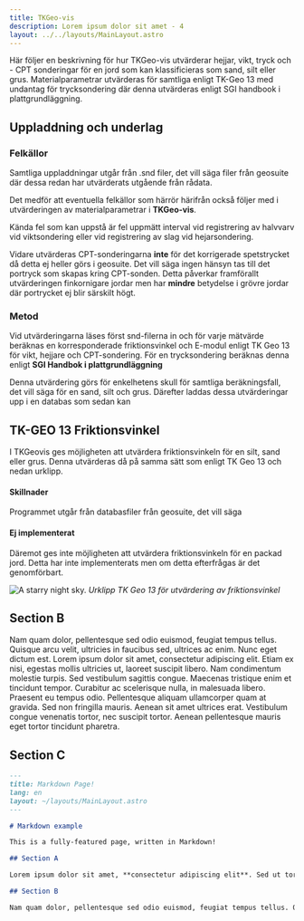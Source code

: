 ```yaml
---
title: TKGeo-vis
description: Lorem ipsum dolor sit amet - 4
layout: ../../layouts/MainLayout.astro
---
```


Här följer en beskrivning för hur TKGeo-vis utvärderar hejjar, vikt, tryck och - CPT sonderingar för en jord som kan klassificieras som sand, silt eller grus. Materialparametrar utvärderas för samtliga enligt TK-Geo 13 med undantag för trycksondering där denna utvärderas enligt SGI handbook i plattgrundläggning.

## Uppladdning och underlag

### Felkällor

Samtliga uppladdningar utgår från .snd filer, det vill säga filer från geosuite där dessa redan har utvärderats utgående från rådata.

Det medför att eventuella felkällor som härrör härifrån också följer med i utvärderingen av materialparametrar i **TKGeo-vis**.

Kända fel som kan uppstå är fel uppmätt interval vid registrering av halvvarv vid viktsondering eller vid registrering av slag vid hejarsondering.

Vidare utvärderas CPT-sonderingarna **inte** för det korrigerade spetstrycket då detta ej heller görs i geosuite. Det vill säga ingen hänsyn tas till det portryck som skapas kring CPT-sonden. Detta påverkar framförallt utvärderingen finkornigare jordar men har **mindre** betydelse i grövre jordar där portrycket ej blir särskilt högt.

### Metod

Vid utvärderingarna läses först snd-filerna in och för varje mätvärde beräknas en korresponderade friktionsvinkel och E-modul enligt TK Geo 13 för vikt, hejjare och CPT-sondering. För en trycksondering beräknas denna enligt **SGI Handbok i plattgrundläggning**

Denna utvärdering görs för enkelhetens skull för samtliga beräkningsfall, det vill säga för en sand, silt och grus. Därefter laddas dessa utvärderingar upp i en databas som sedan kan

## TK-GEO 13 Friktionsvinkel

I TKGeovis ges möjligheten att utvärdera friktionsvinkeln för en silt, sand eller grus. Denna utvärderas då på samma sätt som enligt TK Geo 13 och nedan urklipp.

#### Skillnader

Programmet utgår från databasfiler från geosuite, det vill säga

#### Ej implementerat

Däremot ges inte möjligheten att utvärdera friktionsvinkeln för en packad jord. Detta har inte implementerats men om detta efterfrågas är det genomförbart.

![A starry night sky.](/assets/fr_tkgeo.png)
_Urklipp TK Geo 13 för utvärdering av friktionsvinkel_

## Section B

Nam quam dolor, pellentesque sed odio euismod, feugiat tempus tellus. Quisque arcu velit, ultricies in faucibus sed, ultrices ac enim. Nunc eget dictum est. Lorem ipsum dolor sit amet, consectetur adipiscing elit. Etiam ex nisi, egestas mollis ultricies ut, laoreet suscipit libero. Nam condimentum molestie turpis. Sed vestibulum sagittis congue. Maecenas tristique enim et tincidunt tempor. Curabitur ac scelerisque nulla, in malesuada libero. Praesent eu tempus odio. Pellentesque aliquam ullamcorper quam at gravida. Sed non fringilla mauris. Aenean sit amet ultrices erat. Vestibulum congue venenatis tortor, nec suscipit tortor. Aenean pellentesque mauris eget tortor tincidunt pharetra.

## Section C

```markdown
---
title: Markdown Page!
lang: en
layout: ~/layouts/MainLayout.astro
---

# Markdown example

This is a fully-featured page, written in Markdown!

## Section A

Lorem ipsum dolor sit amet, **consectetur adipiscing elit**. Sed ut tortor _suscipit_, posuere ante id, vulputate urna. Pellentesque molestie aliquam dui sagittis aliquet. Sed sed felis convallis, lacinia lorem sit amet, fermentum ex. Etiam hendrerit mauris at elementum egestas. Vivamus id gravida ante. Praesent consectetur fermentum turpis, quis blandit tortor feugiat in. Aliquam erat volutpat. In elementum purus et tristique ornare. Suspendisse sollicitudin dignissim est a ultrices. Pellentesque sed ipsum finibus, condimentum metus eget, sagittis elit. Sed id lorem justo. Vivamus in sem ac mi molestie ornare.

## Section B

Nam quam dolor, pellentesque sed odio euismod, feugiat tempus tellus. Quisque arcu velit, ultricies in faucibus sed, ultrices ac enim. Nunc eget dictum est. Lorem ipsum dolor sit amet, consectetur adipiscing elit. Etiam ex nisi, egestas mollis ultricies ut, laoreet suscipit libero. Nam condimentum molestie turpis. Sed vestibulum sagittis congue. Maecenas tristique enim et tincidunt tempor. Curabitur ac scelerisque nulla, in malesuada libero. Praesent eu tempus odio. Pellentesque aliquam ullamcorper quam at gravida. Sed non fringilla mauris. Aenean sit amet ultrices erat. Vestibulum congue venenatis tortor, nec suscipit tortor. Aenean pellentesque mauris eget tortor tincidunt pharetra.
```
